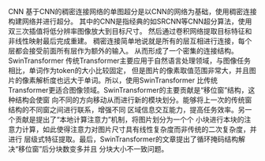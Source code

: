 CNN
基于CNN的稠密连接网络的单图超分是以CNN的网络为基础，使用稠密连接构建网络并进行超分。
其中的CNN是指经典的如SRCNN等CNN超分算法，使用双三次插值将低分辨率图像放大到目标尺寸。
然后通过卷积网络提取目标特征和非线性映射最后完成重建。
稠密连接简单地说就是所有的层互相进行连接，每个层都会接受前面所有层作为额外的输入。
从而形成了一个密集的连接结构。
SwinTransformer
传统Transformer主要应用于自然语言处理领域，与图像任务相比，单词作为token的大小比较固定，
但是图片的像素取值范围非常大，并且图片的像素解析度也远大于单词。所以，使用SwinTransformer
比传统Transformer更适合图像领域。SwinTransformer的主要贡献是“移位窗”结构，这种结构会使窗
向不同的方向移动从而进行新的模块划分。能够将上一次的传统窗结构的不同窗之间进行联系，增强不同
区域信息交互能力，提高任务效率。另一个贡献是提出了“本地计算注意力”机制，将图片划分为一个个
小块进行本块的注意力计算，如此使得注意力对图片尺寸具有线性复杂度而非传统的二次复杂度，并进行
层级式特征提取。最后，SwinTransformer的文章提出了循环掩码结构解决“移位窗”后分块数变多并且
分块大小不一致问题。